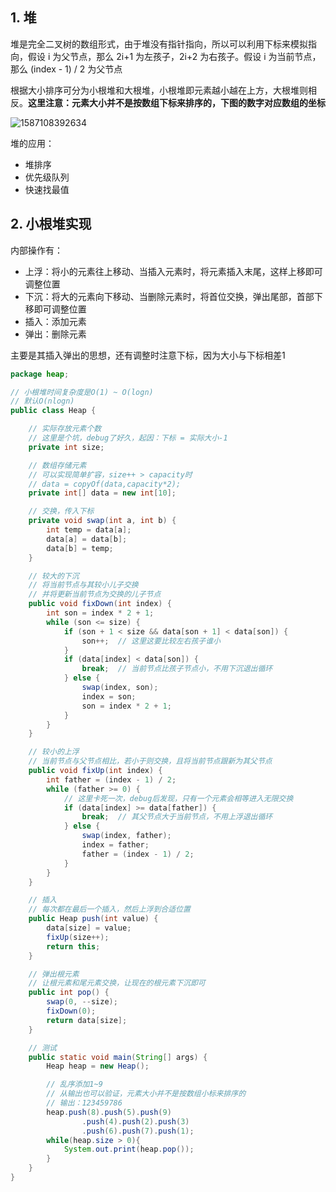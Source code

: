 ## 1. 堆

堆是完全二叉树的数组形式，由于堆没有指针指向，所以可以利用下标来模拟指向，假设 i 为父节点，那么 2i+1 为左孩子，2i+2 为右孩子。假设 i 为当前节点，那么 (index - 1) / 2 为父节点



根据大小排序可分为小根堆和大根堆，小根堆即元素越小越在上方，大根堆则相反。**这里注意：元素大小并不是按数组下标来排序的，下图的数字对应数组的坐标**

![1587108392634](C:\Users\Howl\AppData\Roaming\Typora\typora-user-images\1587108392634.png)

堆的应用：

- 堆排序
- 优先级队列
- 快速找最值









## 2. 小根堆实现

内部操作有：

* 上浮：将小的元素往上移动、当插入元素时，将元素插入末尾，这样上移即可调整位置
* 下沉：将大的元素向下移动、当删除元素时，将首位交换，弹出尾部，首部下移即可调整位置
* 插入：添加元素
* 弹出：删除元素

主要是其插入弹出的思想，还有调整时注意下标，因为大小与下标相差1



```java
package heap;

// 小根堆时间复杂度是O(1) ~ O(logn)
// 默认O(nlogn)
public class Heap {

    // 实际存放元素个数
    // 这里是个坑，debug了好久，起因：下标 = 实际大小-1
    private int size;

    // 数组存储元素
    // 可以实现简单扩容，size++ > capacity时
    // data = copyOf(data,capacity*2);
    private int[] data = new int[10];

    // 交换，传入下标
    private void swap(int a, int b) {
        int temp = data[a];
        data[a] = data[b];
        data[b] = temp;
    }

    // 较大的下沉
    // 将当前节点与其较小儿子交换
    // 并将更新当前节点为交换的儿子节点
    public void fixDown(int index) {
        int son = index * 2 + 1;
        while (son <= size) {
            if (son + 1 < size && data[son + 1] < data[son]) {
                son++;  // 这里这要比较左右孩子谁小
            }
            if (data[index] < data[son]) {
                break;  // 当前节点比孩子节点小，不用下沉退出循环
            } else {
                swap(index, son);
                index = son;
                son = index * 2 + 1;
            }
        }
    }

    // 较小的上浮
    // 当前节点与父节点相比，若小于则交换，且将当前节点跟新为其父节点
    public void fixUp(int index) {
        int father = (index - 1) / 2;
        while (father >= 0) {
            // 这里卡死一次，debug后发现，只有一个元素会相等进入无限交换
            if (data[index] >= data[father]) {
                break;  // 其父节点大于当前节点，不用上浮退出循环
            } else {
                swap(index, father);
                index = father;
                father = (index - 1) / 2;
            }
        }
    }

    // 插入
    // 每次都在最后一个插入，然后上浮到合适位置
    public Heap push(int value) {
        data[size] = value;
        fixUp(size++);
        return this;
    }

    // 弹出根元素
    // 让根元素和尾元素交换，让现在的根元素下沉即可
    public int pop() {
        swap(0, --size);
        fixDown(0);
        return data[size];
    }

    // 测试
    public static void main(String[] args) {
        Heap heap = new Heap();

        // 乱序添加1~9
        // 从输出也可以验证，元素大小并不是按数组小标来排序的
        // 输出：123459786
        heap.push(8).push(5).push(9)
                .push(4).push(2).push(3)
                .push(6).push(7).push(1);
        while(heap.size > 0){
            System.out.print(heap.pop());
        }
    }
}
```

